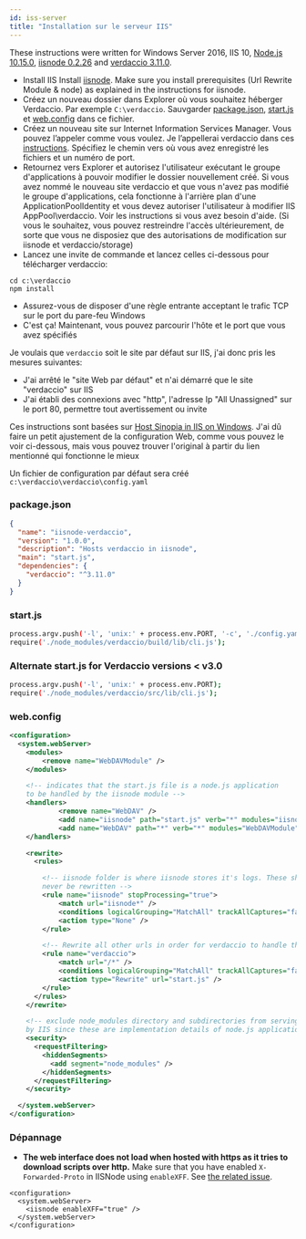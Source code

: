 ```yaml
---
id: iss-server
title: "Installation sur le serveur IIS"
---
```


These instructions were written for Windows Server 2016, IIS 10, [Node.js 10.15.0](https://nodejs.org/), [iisnode 0.2.26](https://github.com/Azure/iisnode) and [verdaccio 3.11.0](https://github.com/verdaccio/verdaccio).

* Install IIS Install [iisnode](https://github.com/Azure/iisnode). Make sure you install prerequisites (Url Rewrite Module & node) as explained in the instructions for iisnode.
* Créez un nouveau dossier dans Explorer où vous souhaitez héberger Verdaccio. Par exemple `C:\verdaccio`. Sauvgarder [package.json](#packagejson), [start.js](#startjs) et [web.config](#webconfig) dans ce fichier.
* Créez un nouveau site sur Internet Information Services Manager. Vous pouvez l’appeler comme vous voulez. Je l’appellerai verdaccio dans ces [instructions](http://www.iis.net/learn/manage/configuring-security/application-pool-identities). Spécifiez le chemin vers où vous avez enregistré les fichiers et un numéro de port.
* Retournez vers Explorer et autorisez l'utilisateur exécutant le groupe d'applications à pouvoir modifier le dossier nouvellement créé. Si vous avez nommé le nouveau site verdaccio et que vous n'avez pas modifié le groupe d'applications, cela fonctionne à l'arrière plan d'une ApplicationPoolIdentity et vous devez autoriser l'utilisateur à modifier IIS AppPool\verdaccio. Voir les instructions si vous avez besoin d'aide. (Si vous le souhaitez, vous pouvez restreindre l'accès ultérieurement, de sorte que vous ne disposiez que des autorisations de modification sur iisnode et verdaccio/storage)
* Lancez une invite de commande et lancez celles ci-dessous pour télécharger verdaccio:

````
cd c:\verdaccio
npm install
````

* Assurez-vous de disposer d'une règle entrante acceptant le trafic TCP sur le port du pare-feu Windows
* C'est ça! Maintenant, vous pouvez parcourir l'hôte et le port que vous avez spécifiés

Je voulais que `verdaccio` soit le site par défaut sur IIS, j'ai donc pris les mesures suivantes:

* J'ai arrêté le "site Web par défaut" et n'ai démarré que le site "verdaccio" sur IIS
* J'ai établi des connexions avec "http", l'adresse Ip "All Unassigned" sur le port 80, permettre tout avertissement ou invite

Ces instructions sont basées sur [Host Sinopia in IIS on Windows](https://gist.github.com/HCanber/4dd8409f79991a09ac75). J'ai dû faire un petit ajustement de la configuration Web, comme vous pouvez le voir ci-dessous, mais vous pouvez trouver l'original à partir du lien mentionné qui fonctionne le mieux

Un fichier de configuration par défaut sera créé `c:\verdaccio\verdaccio\config.yaml`

### package.json

````json
{
  "name": "iisnode-verdaccio",
  "version": "1.0.0",
  "description": "Hosts verdaccio in iisnode",
  "main": "start.js",
  "dependencies": {
    "verdaccio": "^3.11.0"
  }
}
````

### start.js

````bash
process.argv.push('-l', 'unix:' + process.env.PORT, '-c', './config.yaml');
require('./node_modules/verdaccio/build/lib/cli.js');
````

### Alternate start.js for Verdaccio versions < v3.0

````bash
process.argv.push('-l', 'unix:' + process.env.PORT);
require('./node_modules/verdaccio/src/lib/cli.js');
````

### web.config

````xml
<configuration>
  <system.webServer>
    <modules>
        <remove name="WebDAVModule" />
    </modules>

    <!-- indicates that the start.js file is a node.js application
    to be handled by the iisnode module -->
    <handlers>
            <remove name="WebDAV" />
            <add name="iisnode" path="start.js" verb="*" modules="iisnode" resourceType="Unspecified" requireAccess="Execute" />
            <add name="WebDAV" path="*" verb="*" modules="WebDAVModule" resourceType="Unspecified" requireAccess="Execute" />
    </handlers>

    <rewrite>
      <rules>

        <!-- iisnode folder is where iisnode stores it's logs. These should
        never be rewritten -->
        <rule name="iisnode" stopProcessing="true">
            <match url="iisnode*" />
            <conditions logicalGrouping="MatchAll" trackAllCaptures="false" />
            <action type="None" />
        </rule>

        <!-- Rewrite all other urls in order for verdaccio to handle these -->
        <rule name="verdaccio">
            <match url="/*" />
            <conditions logicalGrouping="MatchAll" trackAllCaptures="false" />
            <action type="Rewrite" url="start.js" />
        </rule>
      </rules>
    </rewrite>

    <!-- exclude node_modules directory and subdirectories from serving
    by IIS since these are implementation details of node.js applications -->
    <security>
      <requestFiltering>
        <hiddenSegments>
          <add segment="node_modules" />
        </hiddenSegments>
      </requestFiltering>
    </security>

  </system.webServer>
</configuration>
````

### Dépannage
- **The web interface does not load when hosted with https as it tries to download scripts over http.** Make sure that you have enabled `X-Forwarded-Proto` in IISNode using `enableXFF`. See [the related issue](https://github.com/verdaccio/verdaccio/issues/2003).
````
<configuration>
  <system.webServer>
    <iisnode enableXFF="true" />
  </system.webServer>
</configuration>
````

